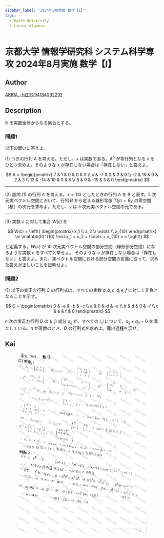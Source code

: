 ```yaml
---
sidebar_label: "2024年8月実施 数学【I】"
tags:
  - Kyoto-University
  - Linear-Algebra
---
```

# 京都大学 情報学研究科 システム科学専攻 2024年8月実施 数学【I】

## **Author**
[AKIRA, 小红书:94184092292](http://xhslink.com/m/8bKqJGibBtz)

## **Description**
$\mathbb{R}$ を実数全体からなる集合とする。

### 問題1
以下の問いに答えよ。

(1) つぎの行列 $A$ を考える。ただし、$x$ は実数である。$A^5$ が零行列となる $x$ をひとつ求めよ。そのような $x$ が存在しない場合は「存在しない」と答えよ。

$$
A =
\begin{pmatrix}
7 & 1 & 0 & 0 & 0 \\
x & -7 & 0 & 0 & 0 \\
-2 & 19 & 0 & 2 & 3 \\
13 & -14 & 10 & 0 & 5 \\
8 & 9 & -15 & 5 & 0
\end{pmatrix}
$$

------------------------

(2) 設問 (1) の行列 $A$ を考える。$x = 113$ としたときの行列 $A$ を $B$ と表す。$5$ 次元実ベクトル空間において、行列 $B$ から定まる線形写像 $T(y) = By$ の零空間（核）の次元を求めよ。ただし、$y$ は 5 次元実ベクトル空間の元である。

------------------------

(3) 実数 $c$ に対して集合 $W(c)$ を

$$
W(c) =
\left\{
\begin{pmatrix}
x_1 \\
x_2 \\
\vdots \\
x_{10}
\end{pmatrix}
\in \mathbb{R}^{10}
\mid
x_1 + x_2 + \cdots + x_{10} = c
\right\}
$$

と定義する。$W(c)$ が $10$ 次元実ベクトル空間の部分空間（線形部分空間）になるような実数 $c$ をすべて列挙せよ。
そのような $c$ が存在しない場合は「存在しない」と答えよ。また、実ベクトル空間における部分空間の定義に従って、求めた答えが正しいことを証明せよ。

### 問題2
(1) 以下の実正方行列 $C$ の行列式は、すべての実数 $a,b,c,d,e,f$ に対して非負となることを示せ。

$$
C = \begin{pmatrix}
  0 & -a & -b & -c \\
  a & 0 &-d & -e \\
  b & d & 0 & -f \\
  c & e & f & 0
\end{pmatrix}
$$

$n$ 次の実正方行列 $D$ の $(i,j)$ 成分 $a_{ij}$ が、すべての $i,j$ について、$a_{ij} + a_{ji} = 0$ を満たしている。$n$ が奇数のとき、$D$ の行列式を求めよ。導出過程を示せ。

## **Kai**

<figure style="text-align:center;">
  <img src="https://raw.githubusercontent.com/Myyura/the_kai_project_assets/main/kakomonn/kyoto_university/informatics/sys_202408_math_I.jpg" width="700" alt=""/>
</figure>
